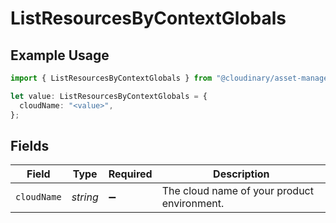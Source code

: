 # ListResourcesByContextGlobals

## Example Usage

```typescript
import { ListResourcesByContextGlobals } from "@cloudinary/asset-management/models/operations";

let value: ListResourcesByContextGlobals = {
  cloudName: "<value>",
};
```

## Fields

| Field                                       | Type                                        | Required                                    | Description                                 |
| ------------------------------------------- | ------------------------------------------- | ------------------------------------------- | ------------------------------------------- |
| `cloudName`                                 | *string*                                    | :heavy_minus_sign:                          | The cloud name of your product environment. |